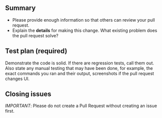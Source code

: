 ## Summary ##

* Please provide enough information so that others can review your pull request.
* Explain the **details** for making this change. What existing problem does the pull request solve?

## Test plan (required) ##

Demonstrate the code is solid. If there are regression tests, call them out. Also state any manual testing that may have been done, for example, the exact commands you ran and their output, screenshots if the pull request changes UI.

## Closing issues ##

*IMPORTANT*: Please do not create a Pull Request without creating an issue first.
